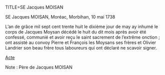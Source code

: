 TITLE=SE Jacques MOISAN

SE Jacques MOISAN, Moréac, Morbihan, 10 mai 1738

L’an de grâce mil sept cent trente huit le dixième jour de may ay inhumé le corps de Jacques Moysan décédé le huit du dit mois après avoir été confessé, communié et avoir reçu le saint sacrement de l’extrême onction ; ont assisté au convoy Pierre et François les Moysans ses frères et Olivier Landrier son beau frère tous laboureurs qui ont déclaré ne scavoir signer.

<a  href="https://adecang.github.io/gen/moreac/media/1738_0510_SE_jacques_moisan.jpg">Acte</a>



Note : Père de Jacques MOISAN